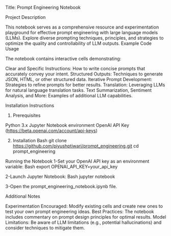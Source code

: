 Title: Prompt Engineering Notebook

Project Description

This notebook serves as a comprehensive resource and experimentation playground for effective prompt engineering with large language models (LLMs).
Explore diverse prompting techniques, principles, and strategies to optimize the quality and controllability of LLM outputs.
Example Code Usage

The notebook contains interactive cells demonstrating:

Clear and Specific Instructions: How to write concise prompts that accurately convey your intent.
Structured Outputs: Techniques to generate JSON, HTML, or other structured data.
Iterative Prompt Development: Strategies to refine prompts for better results.
Translation: Leveraging LLMs for natural language translation tasks.
Text Summarization, Sentiment Analysis, and More: Examples of additional LLM capabilities.

Installation Instructions

1. Prerequisites

Python 3.x
Jupyter Notebook environment
OpenAI API Key (https://beta.openai.com/account/api-keys)

2. Installation
Bash
git clone https://github.com/piyushptiwari/prompt_engineering.git
cd prompt_engineering


Running the Notebook
1-Set your OpenAI API key as an environment variable:
Bash
export OPENAI_API_KEY=your_api_key 

2-Launch Jupyter Notebook:
Bash
jupyter notebook

3-Open the prompt_engineering_notebook.ipynb file.

Additional Notes

Experimentation Encouraged: Modify existing cells and create new ones to test your own prompt engineering ideas.
Best Practices: The notebook includes commentary on prompt design principles for optimal results.
Model Limitations: Be aware of LLM limitations (e.g., potential hallucinations) and consider techniques to mitigate them.
